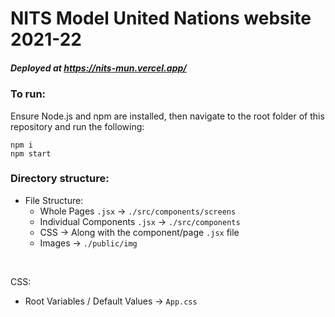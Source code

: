 # NITS Model United Nations website 2021-22
##### Deployed at https://nits-mun.vercel.app/
### To run:
Ensure Node.js and npm are installed, then navigate to the root folder of this repository and run the following:
```
npm i
npm start
```  
### Directory structure:

- File Structure:
  - Whole Pages `.jsx` -> `./src/components/screens`
  - Individual Components `.jsx` -> `./src/components`
  - CSS -> Along with the component/page `.jsx` file
  - Images -> `./public/img`
<br>

CSS:
  - Root Variables / Default Values -> `App.css`

